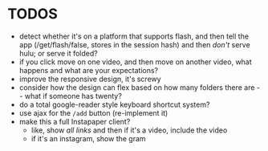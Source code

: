 # TODOS

* detect whether it's on a platform that supports flash, and then tell the app (/get/flash/false, stores in the session hash) and then *don't* serve hulu; or serve it folded?
* if you click move on one video, and then move on another video, what happens and what are your expectations?
* improve the responsive design, it's screwy
* consider how the design can flex based on how many folders there are -- what if someone has twenty?
* do a total google-reader style keyboard shortcut system?
* use ajax for the `/add` button (re-implement it)
* make this a full Instapaper client?
    * like, show *all links* and then if it's a video, include the video
    * if it's an instagram, show the gram
